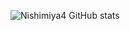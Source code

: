 ![Nishimiya4 GitHub stats](https://github-readme-stats.vercel.app/api?username=Nishimiya4&show_icons=true&theme=midnight-pink)
